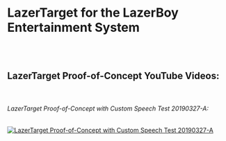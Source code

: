 # LazerTarget for the LazerBoy Entertainment System
<br /><br />





## LazerTarget Proof-of-Concept YouTube Videos:
<br />



###### LazerTarget Proof-of-Concept with Custom Speech Test 20190327-A:

[![LazerTarget Proof-of-Concept with Custom Speech Test 20190327-A](https://img.youtube.com/vi/IToMWWZo5Yo/0.jpg)](https://www.youtube.com/watch?v=IToMWWZo5Yo "LazerTarget Proof-of-Concept with Custom Speech Test 20190327-A")

<br />

